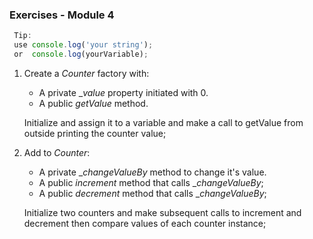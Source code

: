 ### Exercises - Module 4 ###

```javascript
 Tip: 
 use console.log('your string');
 or  console.log(yourVariable);
```

1. Create a _Counter_ factory with:
    * A private __value_ property initiated with 0.
    * A public _getValue_ method.
    
    Initialize and assign it to a variable and make a call to getValue from outside printing the counter value;

2. Add to _Counter_:
    * A private __changeValueBy_ method to change it's value.
    * A public _increment_ method that calls __changeValueBy_;
    * A public _decrement_ method that calls __changeValueBy_;

    Initialize two counters and make subsequent calls to increment and decrement then compare values of each counter instance;
